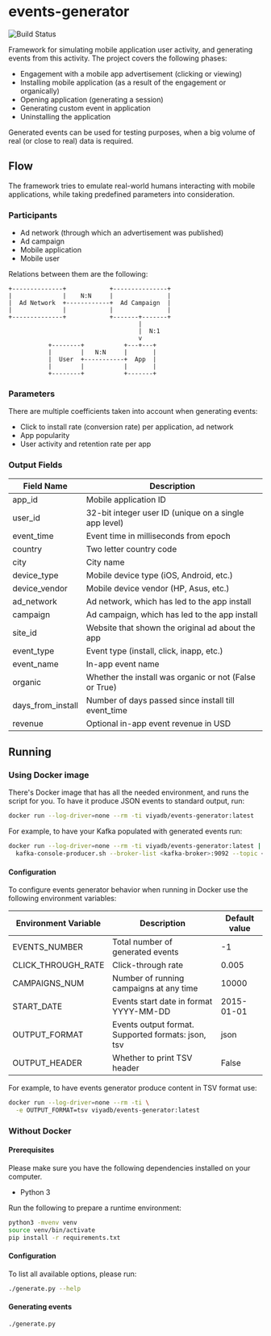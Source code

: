 events-generator
=================

![Build Status](https://github.com/viyadb/events-generator/workflows/build/badge.svg)

Framework for simulating mobile application user activity, and generating events from this activity.
The project covers the following phases:

 * Engagement with a mobile app advertisement (clicking or viewing)
 * Installing mobile application (as a result of the engagement or organically)
 * Opening application (generating a session)
 * Generating custom event in application
 * Uninstalling the application

Generated events can be used for testing purposes, when a big volume of real (or close to real)
data is required.

## Flow

The framework tries to emulate real-world humans interacting with mobile applications, while
taking predefined parameters into consideration.

### Participants

 * Ad network (through which an advertisement was published)
 * Ad campaign
 * Mobile application
 * Mobile user

Relations between them are the following:


    +--------------+            +---------------+
    |              |    N:N     |               |
    |  Ad Network  +------------+  Ad Campaign  |
    |              |            |               |
    +--------------+            +-------+-------+
                                        |
                                        |  N:1
                                        v
               +--------+           +---+---+
               |        |   N:N     |       |
               |  User  +-----------+  App  |
               |        |           |       |
               +--------+           +-------+


### Parameters

There are multiple coefficients taken into account when generating events:

 * Click to install rate (conversion rate) per application, ad network
 * App popularity
 * User activity and retention rate per app

### Output Fields

| Field Name | Description |
|------------|-------------|
| app\_id | Mobile application ID |
| user\_id | 32-bit integer user ID (unique on a single app level) |
| event\_time | Event time in milliseconds from epoch |
| country | Two letter country code |
| city | City name |
| device\_type | Mobile device type (iOS, Android, etc.) |
| device\_vendor | Mobile device vendor (HP, Asus, etc.) |
| ad\_network | Ad network, which has led to the app install |
| campaign | Ad campaign, which has led to the app install |
| site\_id | Website that shown the original ad about the app |
| event\_type | Event type (install, click, inapp, etc.) |
| event\_name | In-app event name |
| organic | Whether the install was organic or not (False or True) |
| days\_from\_install | Number of days passed since install till event\_time |
| revenue | Optional in-app event revenue in USD |

## Running

### Using Docker image

There's Docker image that has all the needed environment, and runs the script for you.
To have it produce JSON events to standard output, run:

```bash
docker run --log-driver=none --rm -ti viyadb/events-generator:latest
```

For example, to have your Kafka populated with generated events run:

```bash
docker run --log-driver=none --rm -ti viyadb/events-generator:latest | \
  kafka-console-producer.sh --broker-list <kafka-broker>:9092 --topic <topic name>
```

#### Configuration

To configure events generator behavior when running in Docker use the following environment variables:

| Environment Variable | Description  | Default value |
| -------------------- | ------------ | ------------- |
| EVENTS_NUMBER | Total number of generated events | -1 |
| CLICK\_THROUGH\_RATE | Click-through rate | 0.005 |
| CAMPAIGNS\_NUM | Number of running campaigns at any time | 10000 |
| START\_DATE | Events start date in format YYYY-MM-DD | 2015-01-01 |
| OUTPUT\_FORMAT | Events output format. Supported formats: json, tsv | json |
| OUTPUT\_HEADER | Whether to print TSV header | False |

For example, to have events generator produce content in TSV format use:

```bash
docker run --log-driver=none --rm -ti \
  -e OUTPUT_FORMAT=tsv viyadb/events-generator:latest
```

### Without Docker

#### Prerequisites

Please make sure you have the following dependencies installed on your computer.

 * Python 3

Run the following to prepare a runtime environment:

```bash
python3 -mvenv venv
source venv/bin/activate
pip install -r requirements.txt
```

#### Configuration

To list all available options, please run:

```bash
./generate.py --help
```

#### Generating events

```bash
./generate.py
```

